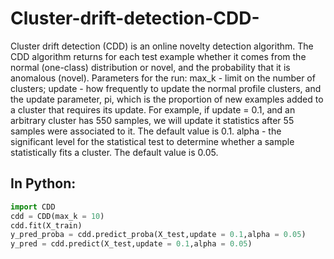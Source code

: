 # Cluster-drift-detection-CDD-

Cluster drift detection (CDD) is an online novelty detection algorithm. The CDD algorithm returns for each test example whether it comes from the normal (one-class) distribution or novel, and the probability that it is anomalous (novel). Parameters for the run: max_k - limit on the number of clusters; update - how frequently to update the normal profile clusters, and the update parameter, pi, which is the proportion of new examples added to a cluster that requires its update. For example, if update = 0.1, and an arbitrary cluster has 550 samples, we will update it statistics after 55 samples were associated to it. The default value is 0.1. alpha - the significant level for the statistical test to determine whether a sample statistically fits a cluster. The default value is 0.05.

## In Python:
``` python
import CDD
cdd = CDD(max_k = 10)
cdd.fit(X_train)
y_pred_proba = cdd.predict_proba(X_test,update = 0.1,alpha = 0.05)
y_pred = cdd.predict(X_test,update = 0.1,alpha = 0.05)
```




